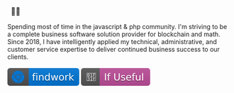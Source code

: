 ### &nbsp; 👨👩
Spending most of time in the javascript & php community.
I'm striving to be a complete business software solution provider for blockchain and math. Since 2018, I have intelligently applied my technical, administrative, and customer service expertise to deliver continued business success to our clients. </br></br><a href="https://discord.gg/2kAbrHs7"><img src="img/v2.svg" alt="website"/></a> <a href="https://join.slack.com/t/bcto-workspace/shared_invite/zt-18je7lax0-VSsTFeMh_PH3VnKeIr3QkA"><img src="img/v1.svg" alt="Star Badge"/></a>
</h1>

<!-- 
### Trophy
[![trophy](https://github-profile-trophy.vercel.app/?username=serenesky0914&title=Stars,Followers,Commits)](https://github.com/serenesky0914/github-profile-trophy&rank=S)

<div>
  <img height="170" align="left" src="https://github-readme-stats.vercel.app/api?username=serenesky0914&count_private=true&include_all_commits=true" />
  <img src="https://github-readme-stats.vercel.app/api/top-langs/?username=serenesky0914&layout=compact" />
</div> -->
